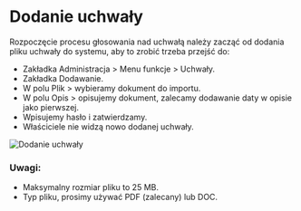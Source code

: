 # Dodanie uchwały

Rozpoczęcie procesu głosowania nad uchwałą należy zacząć od dodania pliku uchwały do systemu, aby to zrobić trzeba przejść do:

- Zakładka Administracja > Menu funkcje > Uchwały.
- Zakładka Dodawanie.
- W polu Plik > wybieramy dokument do importu.
- W polu Opis > opisujemy dokument, zalecamy dodawanie daty w opisie jako pierwszej.
- Wpisujemy hasło i zatwierdzamy.
- Właściciele nie widzą nowo dodanej uchwały.

![Dodanie uchwały](dodanieuchwaly.gif)

### Uwagi:

- Maksymalny rozmiar pliku to 25 MB.
- Typ pliku, prosimy używać PDF (zalecany) lub DOC.
